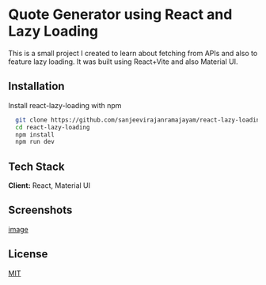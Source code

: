 # Quote Generator using React and Lazy Loading

This is a small project I created to learn about fetching from APIs and also to feature lazy loading.
It was built using React+Vite and also Material UI.


## Installation

Install react-lazy-loading with npm

```bash
  git clone https://github.com/sanjeevirajanramajayam/react-lazy-loading.git
  cd react-lazy-loading
  npm install
  npm run dev
```
    
## Tech Stack

**Client:** React, Material UI

## Screenshots

[image](https://github.com/user-attachments/assets/256ad605-70e5-45db-a575-e5236be34310)

## License

[MIT](https://choosealicense.com/licenses/mit/)

